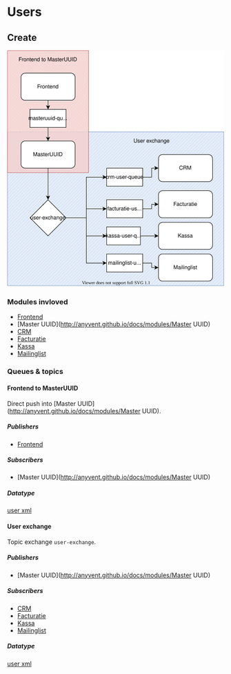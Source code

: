 # Users
## Create
![user_create.svg](./img/user_create.svg)

### Modules invloved
- [Frontend](http://anyvent.github.io/docs/modules/Frontend)
- [Master UUID](http://anyvent.github.io/docs/modules/Master UUID)
- [CRM](http://anyvent.github.io/docs/modules/CRM)
- [Facturatie](http://anyvent.github.io/docs/modules/Facturatie)
- [Kassa](http://anyvent.github.io/docs/modules/Kassa)
- [Mailinglist](http://anyvent.github.io/docs/modules/Mailinglist)

### Queues & topics
#### Frontend to MasterUUID
Direct push into [Master UUID](http://anyvent.github.io/docs/modules/Master UUID).

##### Publishers
- [Frontend](http://anyvent.github.io/docs/modules/Frontend)

##### Subscribers
- [Master UUID](http://anyvent.github.io/docs/modules/Master UUID)

##### Datatype
[user xml](https://anyvent.github.io/docs/architecture/XML/#user)

#### User exchange
Topic exchange `user-exchange`.

##### Publishers
- [Master UUID](http://anyvent.github.io/docs/modules/Master UUID)

##### Subscribers
- [CRM](http://anyvent.github.io/docs/modules/CRM)
- [Facturatie](http://anyvent.github.io/docs/modules/Facturatie)
- [Kassa](http://anyvent.github.io/docs/modules/Kassa)
- [Mailinglist](http://anyvent.github.io/docs/modules/Mailinglist)

##### Datatype
[user xml](https://anyvent.github.io/docs/architecture/XML/#user)
